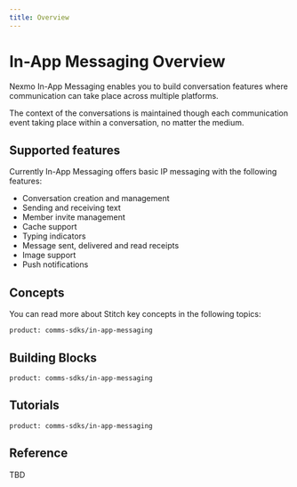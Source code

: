 ```yaml
---
title: Overview
---
```


# In-App Messaging Overview

Nexmo In-App Messaging enables you to build conversation features where communication can take place across multiple platforms.

The context of the conversations is maintained though each communication event taking place within a conversation, no matter the medium.

## Supported features

Currently In-App Messaging offers basic IP messaging with the following features:

* Conversation creation and management
* Sending and receiving text
* Member invite management
* Cache support
* Typing indicators
* Message sent, delivered and read receipts
* Image support
* Push notifications

## Concepts

You can read more about Stitch key concepts in the following topics:

```concept_list
product: comms-sdks/in-app-messaging
```

## Building Blocks

```building_block_list
product: comms-sdks/in-app-messaging
```

## Tutorials

```tutorials
product: comms-sdks/in-app-messaging
```

## Reference 

TBD
